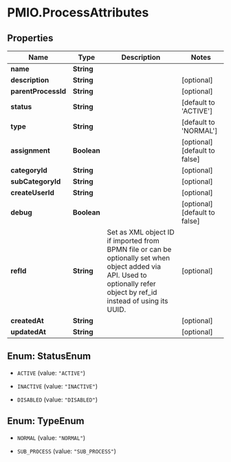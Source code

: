 # PMIO.ProcessAttributes

## Properties
Name | Type | Description | Notes
------------ | ------------- | ------------- | -------------
**name** | **String** |  | 
**description** | **String** |  | [optional] 
**parentProcessId** | **String** |  | [optional] 
**status** | **String** |  | [default to &#39;ACTIVE&#39;]
**type** | **String** |  | [default to &#39;NORMAL&#39;]
**assignment** | **Boolean** |  | [optional] [default to false]
**categoryId** | **String** |  | [optional] 
**subCategoryId** | **String** |  | [optional] 
**createUserId** | **String** |  | [optional] 
**debug** | **Boolean** |  | [optional] [default to false]
**refId** | **String** | Set as XML object ID if imported from BPMN file or can be optionally set when object added via API. Used to optionally refer object by ref_id instead of using its UUID. | [optional] 
**createdAt** | **String** |  | [optional] 
**updatedAt** | **String** |  | [optional] 


<a name="StatusEnum"></a>
## Enum: StatusEnum


* `ACTIVE` (value: `"ACTIVE"`)

* `INACTIVE` (value: `"INACTIVE"`)

* `DISABLED` (value: `"DISABLED"`)




<a name="TypeEnum"></a>
## Enum: TypeEnum


* `NORMAL` (value: `"NORMAL"`)

* `SUB_PROCESS` (value: `"SUB_PROCESS"`)




